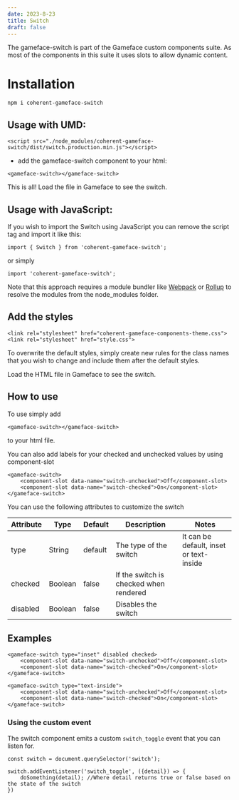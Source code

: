 ```yaml
---
date: 2023-8-23
title: Switch
draft: false
---
```


<!--Copyright (c) Coherent Labs AD. All rights reserved. Licensed under the MIT License. See License.txt in the project root for license information. -->
The gameface-switch is part of the Gameface custom components suite. As most of the components in this suite it uses slots to allow dynamic content.

Installation
===================

```
npm i coherent-gameface-switch
```

## Usage with UMD:

```{.html}
<script src="./node_modules/coherent-gameface-switch/dist/switch.production.min.js"></script>
```

-   add the gameface-switch component to your html:

```{.html}
<gameface-switch></gameface-switch>
```

This is all! Load the file in Gameface to see the switch.

## Usage with JavaScript:

If you wish to import the Switch using JavaScript you can remove the script tag and import it like this:

```{.js}
import { Switch } from 'coherent-gameface-switch';
```

or simply

~~~~{.js}
import 'coherent-gameface-switch';
~~~~

Note that this approach requires a module bundler like [Webpack](https://webpack.js.org/) or [Rollup](https://rollupjs.org/guide/en/) to resolve the
modules from the node_modules folder.

## Add the styles

~~~~{.html}
<link rel="stylesheet" href="coherent-gameface-components-theme.css">
<link rel="stylesheet" href="style.css">
~~~~
To overwrite the default styles, simply create new rules for the class names that you wish to change and include them after the default styles.

Load the HTML file in Gameface to see the switch.

## How to use

To use simply add

```{.html}
<gameface-switch></gameface-switch>
```

to your html file.

You can also add labels for your checked and unchecked values by using component-slot

```{.html}
<gameface-switch>
    <component-slot data-name="switch-unchecked">Off</component-slot>
    <component-slot data-name="switch-checked">On</component-slot>
</gameface-switch>
```

You can use the following attributes to customize the switch

| Attribute           | Type    | Default | Description                                | Notes                                                                                                                                                                                                                 |
| ------------------- | ------- | ------- | ------------------------------------------ | --------------------------------------------------------------------------------------------------------------------------------------------------------------------------------------------------------------------- |
| type              | String  | default       | The type of the switch       | It can be default, inset or text-inside                                                                                                                                                                       |
| checked                | Boolean  | false       | If the switch is checked when rendered       |                                                                                                                                                                                                                       |
| disabled                 | Boolean  | false     | Disables the switch       |                                                                                                                                                                                                                       |
## Examples

```{.html}
<gameface-switch type="inset" disabled checked>
    <component-slot data-name="switch-unchecked">Off</component-slot>
    <component-slot data-name="switch-checked">On</component-slot>
</gameface-switch>

<gameface-switch type="text-inside">
    <component-slot data-name="switch-unchecked">Off</component-slot>
    <component-slot data-name="switch-checked">On</component-slot>
</gameface-switch>

```

### Using the custom event

The switch component emits a custom `switch_toggle` event that you can listen for.

```
const switch = document.querySelector('switch');

switch.addEventListener('switch_toggle', ({detail}) => {
    doSomething(detail); //Where detail returns true or false based on the state of the switch
})
```
